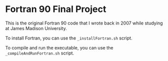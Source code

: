 # Fortran 90 Final Project
This is the original Fortran 90 code that I wrote back in 2007 while studying at James Madison University.

To install Fortran, you can use the ````_installFortran.sh```` script.

To compile and run the executable, you can use the ````_compileAndRunFortran.sh```` script.
